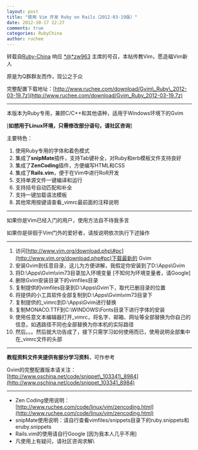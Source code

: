 ```yaml
---
layout: post
title: "使用 Vim 开发 Ruby on Rails（2012-03-19版）"
date: 2012-10-17 22:27
comments: true
categories: RubyChina
author: ruchee
---
```

转载自[Ruby-China](http://ruby-china.org/topics/2047)
响应 [*@*zw963](/zw963 "@zw963") 主席的号召，本帖传教Vim，愿造福Vim新人

原是为Q群群友而作，现公之于众

完整配置下载地址：[http://www.ruchee.com/download/Gvim\_Ruby\_2012-03-19.7z](http://www.ruchee.com/download/Gvim_Ruby_2012-03-19.7z)

* * * * *

本版本为Ruby专用，兼顾C/C++和其他语种，适用于Windows环境下的Gvim

[**如想用于Linux环境，只需修改部分语句，请社区咨询**]

主要特色：

1.  使用Ruby专用的字体和着色模式
2.  集成了**snipMate**插件，支持Tab键补全，对Ruby和erb模板文件支持良好
3.  集成了**ZenCoding**插件，方便编写HTML和CSS
4.  集成了**Rails.vim**，便于在Vim中进行RoR开发
5.  支持单源文件一键编译和运行
6.  支持括号自动匹配和补全
7.  支持一键加载语法模板
8.  其他常用按键请查看\_vimrc最前面的注释说明

* * * * *

如果你是Vim已经入门的用户，使用方法自不待我多言

如果你是徘徊于Vim门外的爱好者，请按说明依次执行下述操作

* * * * *

1.  访问[http://www.vim.org/download.php\#pc](http://www.vim.org/download.php#pc)下载最新的
    Gvim
2.  安装Gvim到任意目录，这儿为方便讲解，我假定你安装到了D:\\Apps\\Gvim
3.  将D:\\Apps\\Gvim\\vim73目录加入环境变量
    [不知何为环境变量者，请Google]
4.  删除Gvim安装目录下的vimfiles目录
5.  复制提供的vimfiles目录到D:\\Apps\\Gvim下，取代已删目录的位置
6.  将提供的小工具软件全部复制到D:\\Apps\\Gvim\\vim73目录下
7.  复制提供的\_vimrc到D:\\Apps\\Gvim进行替换
8.  复制MONACO.TTF到C:\\WINDOWS\\Fonts目录下进行字体的安装
9.  使用任意文本编辑器打开\_vimrc，将名字、邮箱、网址等全部替换为你自己的信息，如遇路径不同也全部替换为你本机的实际路径
10. 然后。。。然后就大功告成了，接下只需学习如何使用而已，使用说明全部集中在\_vimrc文件的头部

* * * * *

**教程资料文件夹提供有部分学习资料**，可作参考

Gvim的完整配置版本请关注：[http://www.oschina.net/code/snippet\_103341\_8984](http://www.oschina.net/code/snippet_103341_8984)

* * * * *

-   Zen
    Coding使用说明：[http://www.ruchee.com/code/linux/vim/zencoding.html](http://www.ruchee.com/code/linux/vim/zencoding.html)
-   snipMate使用说明：请自行查看vimfiles/snippets目录下的ruby.snippets和eruby.snippets
-   Rails.vim的使用请自行Google [因为我本人几乎不用]
-   凡使用上有疑问，请社区咨询求解\
